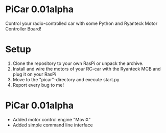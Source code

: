PiCar 0.01alpha
===============

Control your radio-controlled car with some Python and Ryanteck Motor Controller Board!

Setup
=====

1. Clone the repository to your own RasPi or unpack the archive.
2. Install and wire the motors of your RC-car with the Ryanteck MCB and plug it on your RasPi
3. Move to the "picar"-directory and execute start.py
4. Report every bug to me!

PiCar 0.01alpha
===============

+ Added motor control engine "MoviX"
+ Added simple command line interface
